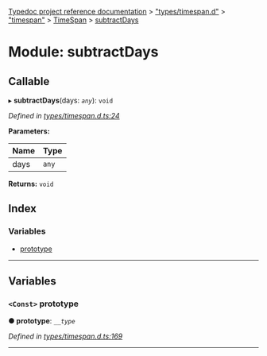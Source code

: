 [Typedoc project reference documentation](../README.md) > ["types/timespan.d"](../modules/_types_timespan_d_.md) > ["timespan"](../modules/_types_timespan_d_._timespan_.md) > [TimeSpan](../classes/_types_timespan_d_._timespan_.timespan.md) > [subtractDays](../modules/_types_timespan_d_._timespan_.timespan.subtractdays.md)

# Module: subtractDays

## Callable
▸ **subtractDays**(days: *`any`*): `void`

*Defined in [types/timespan.d.ts:24](https://github.com/DocuWare/REST-Sample-TS/blob/22cf36b/src/types/timespan.d.ts#L24)*

**Parameters:**

| Name | Type |
| ------ | ------ |
| days | `any` |

**Returns:** `void`

## Index

### Variables

* [prototype](_types_timespan_d_._timespan_.timespan.subtractdays.md#prototype)

---

## Variables

<a id="prototype"></a>

### `<Const>` prototype

**● prototype**: *`__type`*

*Defined in [types/timespan.d.ts:169](https://github.com/DocuWare/REST-Sample-TS/blob/22cf36b/src/types/timespan.d.ts#L169)*

___

